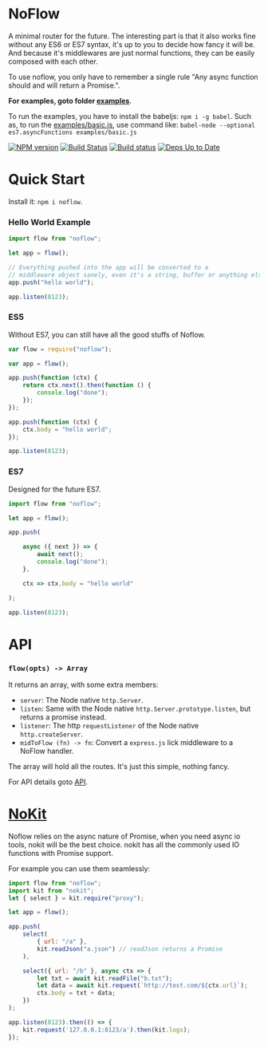 # NoFlow

A minimal router for the future.
The interesting part is that it also works fine without any ES6 or ES7 syntax,
it's up to you to decide how fancy it will be. And because it's middlewares are just normal
functions, they can be easily composed with each other.

To use noflow, you only have to remember a single rule "Any async function should and will return a Promise.".

**For examples, goto folder [examples](examples)**.

To run the examples, you have to install the babeljs: `npm i -g babel`.
Such as, to run the [examples/basic.js](examples/basic.js), use command like:
`babel-node --optional es7.asyncFunctions examples/basic.js`

[![NPM version](https://badge.fury.io/js/noflow.svg)](http://badge.fury.io/js/noflow) [![Build Status](https://travis-ci.org/ysmood/noflow.svg)](https://travis-ci.org/ysmood/noflow) [![Build status](https://ci.appveyor.com/api/projects/status/github/ysmood/noflow?svg=true)](https://ci.appveyor.com/project/ysmood/noflow) [![Deps Up to Date](https://david-dm.org/ysmood/noflow.svg?style=flat)](https://david-dm.org/ysmood/noflow)

# Quick Start

Install it: `npm i noflow`.

### Hello World Example

```javascript
import flow from "noflow";

let app = flow();

// Everything pushed into the app will be converted to a
// middleware object sanely, even it's a string, buffer or anything else.
app.push("hello world");

app.listen(8123);
```

### ES5

Without ES7, you can still have all the good stuffs of Noflow.

```javascript
var flow = require("noflow");

var app = flow();

app.push(function (ctx) {
    return ctx.next().then(function () {
        console.log("done");
    });
});

app.push(function (ctx) {
    ctx.body = "hello world";
});

app.listen(8123);
```

### ES7

Designed for the future ES7.

```javascript
import flow from "noflow";

let app = flow();

app.push(

    async ({ next }) => {
        await next();
        console.log("done");
    },

    ctx => ctx.body = "hello world"

);

app.listen(8123);
```

# API

### `flow(opts) -> Array`

It returns an array, with some extra members:

- `server`: The Node native `http.Server`.
- `listen`: Same with the Node native `http.Server.prototype.listen`, but returns a promise instead.
- `listener`: The http `requestListener` of the Node native `http.createServer`.
- `midToFlow (fn) -> fn`: Convert a `express.js` lick middleware to a NoFlow handler.

The array will hold all the routes. It's just this simple, nothing fancy.

For API details goto [API](https://github.com/ysmood/nokit#flowmiddlewares-opts).

# [NoKit](https://github.com/ysmood/nokit)

Noflow relies on the async nature of Promise, when you need async io tools, nokit will be the best choice.
nokit has all the commonly used IO functions with Promise support.

For example you can use them seamlessly:

```js
import flow from "noflow";
import kit from "nokit";
let { select } = kit.require("proxy");

let app = flow();

app.push(
    select(
        { url: "/a" },
        kit.readJson("a.json") // readJson returns a Promise
    ),

    select({ url: "/b" }, async ctx => {
        let txt = await kit.readFile("b.txt");
        let data = await kit.request(`http://test.com/${ctx.url}`);
        ctx.body = txt + data;
    })
);

app.listen(8123).then(() => {
    kit.request('127.0.0.1:8123/a').then(kit.logs);
});
```
